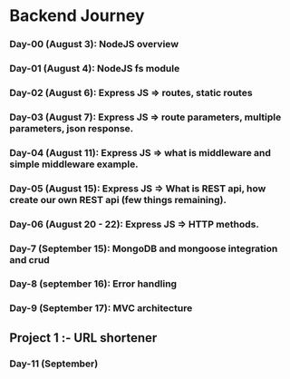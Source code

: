 # Backend Journey

### Day-00 (August 3): NodeJS overview

### Day-01 (August 4): NodeJS fs module

### Day-02 (August 6): Express JS => routes, static routes

### Day-03 (August 7): Express JS => route parameters, multiple parameters, json response.

### Day-04 (August 11): Express JS => what is middleware and simple middleware example.

### Day-05 (August 15): Express JS => What is REST api, how create our own REST api (few things remaining).

### Day-06 (August 20 - 22): Express JS => HTTP methods.

### Day-7 (September 15): MongoDB and mongoose integration and crud 

### Day-8 (september 16): Error handling

### Day-9 (September 17): MVC architecture

## Project 1 :- URL shortener

### Day-11 (September)